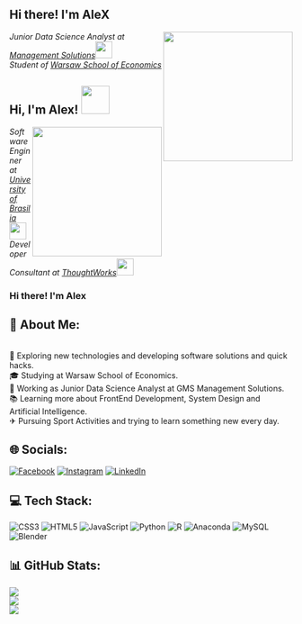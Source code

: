 <h2>Hi there! I'm AleX</h2>
<img align='right' src="https://media1.giphy.com/media/qgQUggAC3Pfv687qPC/giphy.gif" width="230">
<p><em>Junior Data Science Analyst at <a href="https://www.managementsolutions.com/en">Management Solutions</a><img src="https://media3.giphy.com/media/3o7bu79VY9ruoYHPs4/giphy.gif" width="30">
</br>Student of <a href="https://www.sgh.waw.pl/en">Warsaw School of Economics</a>
</em></p>


<h2> Hi, I'm Alex! <img src="https://media.giphy.com/media/mGcNjsfWAjY5AEZNw6/giphy.gif" width="50"></h2>
<img align='right' src="https://media.giphy.com/media/ieyl9zmCjO4b4t6qoY/giphy.gif" width="230">
<p><em>Software Enginner at <a href="http://www.unb.br">University of Brasilia</a><img src="https://media.giphy.com/media/fYSnHlufseco8Fh93Z/giphy.gif" width="30"></br>Developer Consultant at <a href="https://www.thoughtworks.com">ThoughtWorks</a><img src="https://media.giphy.com/media/WUlplcMpOCEmTGBtBW/giphy.gif" width="30"> 
</em></p>



### Hi there! I'm Alex
## 💫 About Me:
<br>🤔 Exploring new technologies and developing software solutions and quick hacks.<br>🎓 Studying at Warsaw School of Economics.<br>💼 Working as Junior Data Science Analyst at GMS Management Solutions.<br>📚 Learning more about FrontEnd Development, System Design and Artificial Intelligence.<br>✈ Pursuing Sport Activities and trying to learn something new every day.


## 🌐 Socials:
[![Facebook](https://img.shields.io/badge/Facebook-%231877F2.svg?logo=Facebook&logoColor=white)](https://www.facebook.com/aleksander.mazur.77/) [![Instagram](https://img.shields.io/badge/Instagram-%23E4405F.svg?logo=Instagram&logoColor=white)](https://www.instagram.com/evi_alex.pl/) [![LinkedIn](https://img.shields.io/badge/LinkedIn-%230077B5.svg?logo=linkedin&logoColor=white)](https://www.linkedin.com/in/aleksander-mazur-bb3416253/) 

## 💻 Tech Stack:
![CSS3](https://img.shields.io/badge/css3-%231572B6.svg?style=for-the-badge&logo=css3&logoColor=white) ![HTML5](https://img.shields.io/badge/html5-%23E34F26.svg?style=for-the-badge&logo=html5&logoColor=white) ![JavaScript](https://img.shields.io/badge/javascript-%23323330.svg?style=for-the-badge&logo=javascript&logoColor=%23F7DF1E) ![Python](https://img.shields.io/badge/python-3670A0?style=for-the-badge&logo=python&logoColor=ffdd54) ![R](https://img.shields.io/badge/r-%23276DC3.svg?style=for-the-badge&logo=r&logoColor=white) ![Anaconda](https://img.shields.io/badge/Anaconda-%2344A833.svg?style=for-the-badge&logo=anaconda&logoColor=white) ![MySQL](https://img.shields.io/badge/mysql-%2300f.svg?style=for-the-badge&logo=mysql&logoColor=white) ![Blender](https://img.shields.io/badge/blender-%23F5792A.svg?style=for-the-badge&logo=blender&logoColor=white)
## 📊 GitHub Stats:
![](https://github-readme-stats.vercel.app/api?username=EviAleX&theme=radical&hide_border=false&include_all_commits=false&count_private=false)<br/>
![](https://github-readme-streak-stats.herokuapp.com/?user=EviAleX&theme=radical&hide_border=false)<br/>
![](https://github-readme-stats.vercel.app/api/top-langs/?username=EviAleX&theme=radical&hide_border=false&include_all_commits=false&count_private=false&layout=compact)

